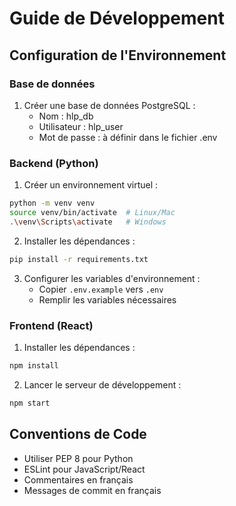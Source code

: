 # Guide de Développement

## Configuration de l'Environnement

### Base de données

1. Créer une base de données PostgreSQL :
   - Nom : hlp_db
   - Utilisateur : hlp_user
   - Mot de passe : à définir dans le fichier .env

### Backend (Python)

1. Créer un environnement virtuel :
```bash
python -m venv venv
source venv/bin/activate  # Linux/Mac
.\venv\Scripts\activate   # Windows
```

2. Installer les dépendances :
```bash
pip install -r requirements.txt
```

3. Configurer les variables d'environnement :
   - Copier `.env.example` vers `.env`
   - Remplir les variables nécessaires

### Frontend (React)

1. Installer les dépendances :
```bash
npm install
```

2. Lancer le serveur de développement :
```bash
npm start
```

## Conventions de Code

- Utiliser PEP 8 pour Python
- ESLint pour JavaScript/React
- Commentaires en français
- Messages de commit en français
